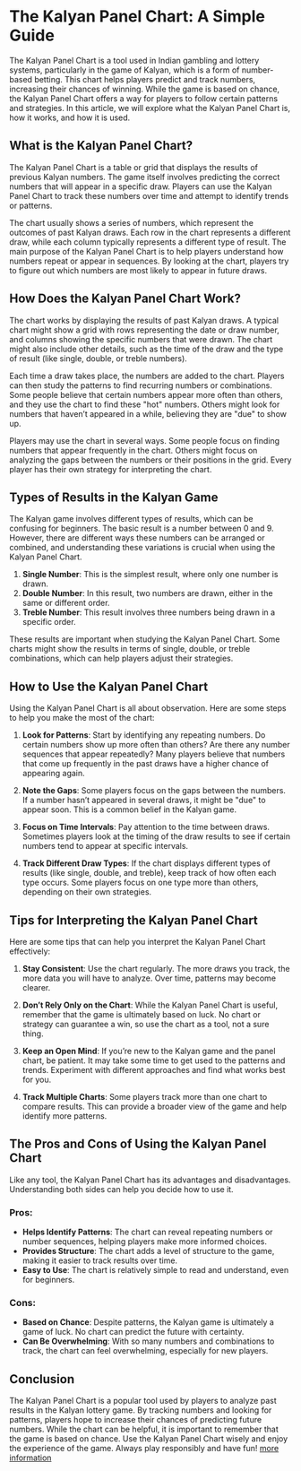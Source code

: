 # The Kalyan Panel Chart: A Simple Guide

The Kalyan Panel Chart is a tool used in Indian gambling and lottery systems, particularly in the game of Kalyan, which is a form of number-based betting. This chart helps players predict and track numbers, increasing their chances of winning. While the game is based on chance, the Kalyan Panel Chart offers a way for players to follow certain patterns and strategies. In this article, we will explore what the Kalyan Panel Chart is, how it works, and how it is used.

## What is the Kalyan Panel Chart?

The Kalyan Panel Chart is a table or grid that displays the results of previous Kalyan numbers. The game itself involves predicting the correct numbers that will appear in a specific draw. Players can use the Kalyan Panel Chart to track these numbers over time and attempt to identify trends or patterns.

The chart usually shows a series of numbers, which represent the outcomes of past Kalyan draws. Each row in the chart represents a different draw, while each column typically represents a different type of result. The main purpose of the Kalyan Panel Chart is to help players understand how numbers repeat or appear in sequences. By looking at the chart, players try to figure out which numbers are most likely to appear in future draws.

## How Does the Kalyan Panel Chart Work?

The chart works by displaying the results of past Kalyan draws. A typical chart might show a grid with rows representing the date or draw number, and columns showing the specific numbers that were drawn. The chart might also include other details, such as the time of the draw and the type of result (like single, double, or treble numbers).

Each time a draw takes place, the numbers are added to the chart. Players can then study the patterns to find recurring numbers or combinations. Some people believe that certain numbers appear more often than others, and they use the chart to find these "hot" numbers. Others might look for numbers that haven’t appeared in a while, believing they are "due" to show up.

Players may use the chart in several ways. Some people focus on finding numbers that appear frequently in the chart. Others might focus on analyzing the gaps between the numbers or their positions in the grid. Every player has their own strategy for interpreting the chart.

## Types of Results in the Kalyan Game

The Kalyan game involves different types of results, which can be confusing for beginners. The basic result is a number between 0 and 9. However, there are different ways these numbers can be arranged or combined, and understanding these variations is crucial when using the Kalyan Panel Chart.

1. **Single Number**: This is the simplest result, where only one number is drawn.
2. **Double Number**: In this result, two numbers are drawn, either in the same or different order.
3. **Treble Number**: This result involves three numbers being drawn in a specific order.

These results are important when studying the Kalyan Panel Chart. Some charts might show the results in terms of single, double, or treble combinations, which can help players adjust their strategies.

## How to Use the Kalyan Panel Chart

Using the Kalyan Panel Chart is all about observation. Here are some steps to help you make the most of the chart:

1. **Look for Patterns**: Start by identifying any repeating numbers. Do certain numbers show up more often than others? Are there any number sequences that appear repeatedly? Many players believe that numbers that come up frequently in the past draws have a higher chance of appearing again.
   
2. **Note the Gaps**: Some players focus on the gaps between the numbers. If a number hasn’t appeared in several draws, it might be "due" to appear soon. This is a common belief in the Kalyan game.
   
3. **Focus on Time Intervals**: Pay attention to the time between draws. Sometimes players look at the timing of the draw results to see if certain numbers tend to appear at specific intervals.
   
4. **Track Different Draw Types**: If the chart displays different types of results (like single, double, and treble), keep track of how often each type occurs. Some players focus on one type more than others, depending on their own strategies.

## Tips for Interpreting the Kalyan Panel Chart

Here are some tips that can help you interpret the Kalyan Panel Chart effectively:

1. **Stay Consistent**: Use the chart regularly. The more draws you track, the more data you will have to analyze. Over time, patterns may become clearer.
   
2. **Don’t Rely Only on the Chart**: While the Kalyan Panel Chart is useful, remember that the game is ultimately based on luck. No chart or strategy can guarantee a win, so use the chart as a tool, not a sure thing.
   
3. **Keep an Open Mind**: If you’re new to the Kalyan game and the panel chart, be patient. It may take some time to get used to the patterns and trends. Experiment with different approaches and find what works best for you.
   
4. **Track Multiple Charts**: Some players track more than one chart to compare results. This can provide a broader view of the game and help identify more patterns.

## The Pros and Cons of Using the Kalyan Panel Chart

Like any tool, the Kalyan Panel Chart has its advantages and disadvantages. Understanding both sides can help you decide how to use it.

### Pros:

- **Helps Identify Patterns**: The chart can reveal repeating numbers or number sequences, helping players make more informed choices.
- **Provides Structure**: The chart adds a level of structure to the game, making it easier to track results over time.
- **Easy to Use**: The chart is relatively simple to read and understand, even for beginners.

### Cons:

- **Based on Chance**: Despite patterns, the Kalyan game is ultimately a game of luck. No chart can predict the future with certainty.
- **Can Be Overwhelming**: With so many numbers and combinations to track, the chart can feel overwhelming, especially for new players.

## Conclusion

The Kalyan Panel Chart is a popular tool used by players to analyze past results in the Kalyan lottery game. By tracking numbers and looking for patterns, players hope to increase their chances of predicting future numbers. While the chart can be helpful, it is important to remember that the game is based on chance. Use the Kalyan Panel Chart wisely and enjoy the experience of the game. Always play responsibly and have fun! [more information](https://www.shrimatka.in/article/how-to-use-kalyan-chart-fix-for-accurate-satta-matka-predictions-1729771018/)
